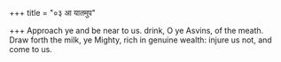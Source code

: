 +++
title = "०३ आ यातमुप"

+++
Approach ye and be near to us. drink, O ye Asvins, of the meath.  
     Draw forth the milk, ye Mighty, rich in genuine wealth: injure us not, and come to us.